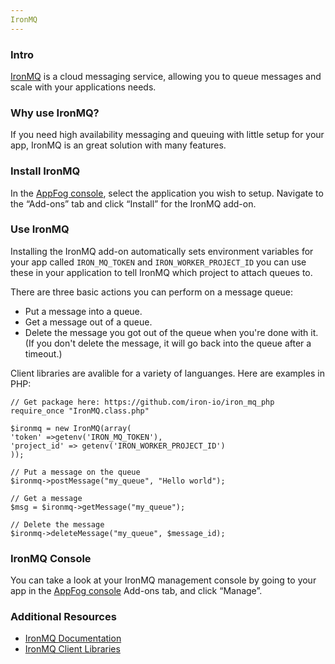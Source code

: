 ```yaml
---
IronMQ
---
```


### Intro

[IronMQ](http://www.iron.io/mq) is a cloud messaging service, allowing you to queue messages and scale with your applications needs.

### Why use IronMQ?

If you need high availability messaging and queuing with little setup for your app, IronMQ is an great solution with many features.

### Install IronMQ

In the [AppFog console](https://console.appfog.com/), select the application you wish to setup.
Navigate to the “Add-ons” tab and click “Install” for the IronMQ add-on.

### Use IronMQ

Installing the IronMQ add-on automatically sets environment variables for your app called `IRON_MQ_TOKEN` and `IRON_WORKER_PROJECT_ID` you can use these in your application to tell IronMQ which project to attach queues to.

There are three basic actions you can perform on a message queue:

* Put a message into a queue.
* Get a message out of a queue.
* Delete the message you got out of the queue when you're done with it. (If you don't delete the message, it will go back into the queue after a timeout.) 

Client libraries are avalible for a variety of languanges. Here are examples in PHP:

    // Get package here: https://github.com/iron-io/iron_mq_php
    require_once "IronMQ.class.php"

    $ironmq = new IronMQ(array(
    'token' =>getenv('IRON_MQ_TOKEN'),
    'project_id' => getenv('IRON_WORKER_PROJECT_ID')
    ));

    // Put a message on the queue
    $ironmq->postMessage("my_queue", "Hello world");

    // Get a message
    $msg = $ironmq->getMessage("my_queue");

    // Delete the message
    $ironmq->deleteMessage("my_queue", $message_id);

### IronMQ Console

You can take a look at your IronMQ management console by going to your app in the [AppFog console](https://console.appfog.com/) Add-ons tab, and click “Manage”.

### Additional Resources

* [IronMQ Documentation](http://dev.iron.io/mq/)
* [IronMQ Client Libraries](http://dev.iron.io/mq/libraries/)
